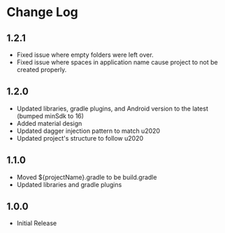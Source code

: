 # Change Log

## 1.2.1
* Fixed issue where empty folders were left over.
* Fixed issue where spaces in application name cause project to not be created properly.

## 1.2.0
* Updated libraries, gradle plugins, and Android version to the latest (bumped minSdk to 16)
* Added material design
* Updated dagger injection pattern to match u2020
* Updated project's structure to follow u2020

## 1.1.0
* Moved ${projectName}.gradle to be build.gradle
* Updated libraries and gradle plugins

## 1.0.0
* Initial Release